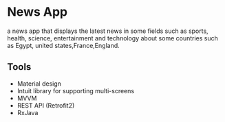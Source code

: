 # News App

a news app that displays the latest news in some fields such as sports, health, science,
entertainment and technology about some countries such as Egypt, united states,France,England.
####
## Tools

- Material design
- Intuit library for supporting multi-screens
- MVVM
- REST API (Retrofit2)
- RxJava
